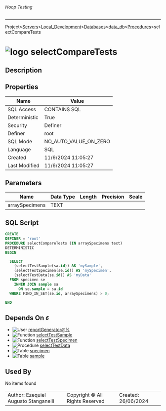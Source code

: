 ###### Hoop Testing
___
Project>[Servers](../../../../Servers.md)>[Local_Development](../../../Local_Development.md)>[Databases](../../Databases.md)>[data_db](../data_db.md)>[Procedures](Procedures.md)>selectCompareTests


# ![logo](../../../../../Images/procedure64.svg) selectCompareTests

## <a name="#Description"></a>Description
> 
## <a name="#Properties"></a>Properties
|Name|Value|
|---|---|
|SQL Access|CONTAINS SQL|
|Deterministic|True|
|Security|Definer|
|Definer|root|
|SQL Mode|NO_AUTO_VALUE_ON_ZERO|
|Language|SQL|
|Created|11/6/2024 11:05:27|
|Last Modified|11/6/2024 11:05:27|


## <a name="#Parameters"></a>Parameters
|Name|Data Type|Length|Precision|Scale|
|---|---|---|---|---|
|arraySpecimens|TEXT||||

## <a name="#SqlScript"></a>SQL Script
```SQL
CREATE
DEFINER = 'root'
PROCEDURE selectCompareTests (IN arraySpecimens text)
DETERMINISTIC
BEGIN

  SELECT
    (selectTestSample(sa.id)) AS 'mySample',
    (selectTestSpecimen(se.id)) AS 'mySpecimen',
    (selectTestData(se.id)) AS 'myData'
  FROM specimen se
    INNER JOIN sample sa
      ON se.sample = sa.id
  WHERE FIND_IN_SET(se.id, arraySpecimens) > 0;

END
```

## <a name="#DependsOn"></a>Depends On _`6`_
- ![User](../../../../../Images/user.svg) [reportGenerator@%](../../../Users/reportGenerator@%.md)
- ![Function](../../../../../Images/function.svg) [selectTestSample](../Functions/selectTestSample.md)
- ![Function](../../../../../Images/function.svg) [selectTestSpecimen](../Functions/selectTestSpecimen.md)
- ![Procedure](../../../../../Images/procedure.svg) [selectTestData](selectTestData.md)
- ![Table](../../../../../Images/table.svg) [specimen](../Tables/specimen.md)
- ![Table](../../../../../Images/table.svg) [sample](../Tables/sample.md)


## <a name="#UsedBy"></a>Used By
No items found

||||
|---|---|---|
|Author: Ezequiel Augusto Stanganelli|Copyright © All Rights Reserved|Created: 26/06/2024|